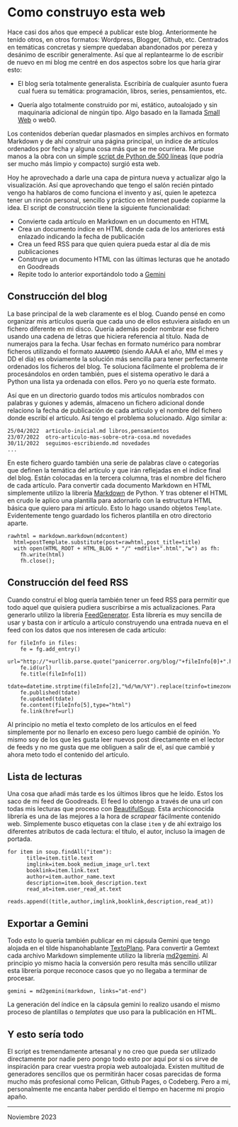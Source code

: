 # Como construyo esta web

Hace casi dos años que empecé a publicar este blog. Anteriormente he tenido
otros, en otros formatos: Wordpress, Blogger, Github, etc. Centrados en
temáticas concretas y siempre quedaban abandonados por pereza y desánimo de
escribir generalmente. Así que al replantearme lo de escribir de nuevo en mi
blog me centré en dos aspectos sobre los que haría girar esto: 

* El blog sería totalmente generalista. Escribiría de cualquier asunto fuera
  cual fuera su temática: programación, libros, series, pensamientos, etc.
  
* Quería algo totalmente construido por mi, estático, autoalojado y sin
  maquinaria adicional de ningún tipo. Algo basado en la llamada [Small
  Web](https://web0.small-web.org/) o web0.
  
Los contenidos deberían quedar plasmados en simples archivos en formato Markdown
y de ahí construir una página principal, un índice de artículos ordenados por
fecha y alguna cosa más que se me ocurriera. Me puse manos a la obra con un
simple [script de Python de 500
líneas](https://github.com/sdemingo/web/blob/main/build) (que podría ser mucho
más limpio y compacto) surgió esta web.

Hoy he aprovechado a darle una capa de pintura nueva y actualizar algo la
visualización. Así que aprovechando que tengo el salón recién pintado vengo ha
hablaros de como funciona el invento y así, quien le apetezca tener un rincón
personal, sencillo y práctico en Internet puede copiarme la idea. El script de
construcción tiene la siguiente funcionalidad:

* Convierte cada artículo en Markdown en un documento en HTML
* Crea un documento índice en HTML donde cada de los anteriores está enlazado
  indicando la fecha de publicación
* Crea un feed RSS para que quien quiera pueda estar al día de mis publicaciones
* Construye un documento HTML con las últimas lecturas que he anotado en
  Goodreads
* Repite todo lo anterior exportándolo todo a
  [Gemini](https://geminiprotocol.net/docs/es/faq.gmi)
  
## Construcción del blog

La base principal de la web claramente es el blog. Cuando pensé en como
organizar mis artículos quería que cada uno de ellos estuviera aislado en un
fichero diferente en mi disco. Quería además poder nombrar ese fichero usando
una cadena de letras que hiciera referencia al título. Nada de numerajos para la
fecha. Usar fechas en formato numérico para nombrar ficheros utilizando el
formato `AAAAMMDD` (siendo AAAA el año, MM el mes y DD el día) es obviamente la
solución más sencilla para tener perfectamente ordenados los ficheros del
blog. Te soluciona fácilmente el problema de ir procesándolos en orden también,
pues el sistema operativo le dará a Python una lista ya ordenada con ellos. Pero
yo no quería este formato. 

Así que en un directorio guardo todos mis artículos nombrados con palabras y
guiones y además, almaceno un fichero adicional donde relaciono la fecha de
publicación de cada artículo y el nombre del fichero donde escribí el
artículo. Así tengo el problema solucionado. Algo similar a:

```
25/04/2022  articulo-inicial.md libros,pensamientos
23/07/2022  otro-articulo-mas-sobre-otra-cosa.md novedades
30/11/2022  seguimos-escribiendo.md novedades
...
```

En este fichero guardo también una serie de palabras clave o categorías que
definen la temática del artículo y que irán reflejadas en el índice final del
blog. Están colocadas en la tercera columna, tras el nombre del fichero de cada
artículo. Para convertir cada documento Markdown en HTML simplemente utilizo la
librería [Markdown](https://pypi.org/project/Markdown/) de Python. Y tras
obtener el HTML en crudo le aplico una plantilla para adornarlo con la
estructura HTML básica que quiero para mi artículo. Esto lo hago usando objetos
`Template`. Evidentemente tengo guardado los ficheros plantilla en otro
directorio aparte.

```
rawhtml = markdown.markdown(mdcontent)
  html=postTemplate.substitute(post=rawhtml,post_title=title)
  with open(HTML_ROOT + HTML_BLOG + "/" +mdfile+".html","w") as fh:
    fh.write(html)
    fh.close();
```


## Construcción del feed RSS

Cuando construí el blog quería también tener un feed RSS para permitir que todo
aquel que quisiera pudiera suscribirse a mis actualizaciones. Para generarlo
utilizo la librería
[FeedGenerator](https://pypi.org/project/feedgenerator/). Esta librería es muy
sencilla de usar y basta con ir artículo a artículo construyendo una entrada
nueva en el feed con los datos que nos interesen de cada artículo:

```
for fileInfo in files:
    fe = fg.add_entry()
    url="http://"+urllib.parse.quote("panicerror.org/blog/"+fileInfo[0]+".html")
    fe.id(url)
    fe.title(fileInfo[1])
    tdate=datetime.strptime(fileInfo[2],"%d/%m/%Y").replace(tzinfo=timezone.utc)
    fe.published(tdate)
    fe.updated(tdate)
    fe.content(fileInfo[5],type="html")
    fe.link(href=url)
```

Al principio no metía el texto completo de los artículos en el feed simplemente
por no llenarlo en exceso pero luego cambié de opinión. Yo mismo soy de los que
les gusta leer nuevos post directamente en el lector de feeds y no me gusta que
me obliguen a salir de el, así que cambié y ahora meto todo el contenido del
artículo.



## Lista de lecturas

Una cosa que añadí más tarde es los últimos libros que he leído. Estos los saco
de mi feed de Goodreads. El feed lo obtengo a través de una url con todas mis
lecturas que proceso con
[BeautifulSoup](https://www.crummy.com/software/BeautifulSoup/bs4/doc/). Esta
archiconocida librería es una de las mejores a la hora de *scrapear* fácilmente
contenido web. Simplemente busco etiquetas con la clase `item` y de ahí extraigo
los diferentes atributos de cada lectura: el título, el autor, incluso la imagen
de portada.

```
for item in soup.findAll("item"):
      title=item.title.text
      imglink=item.book_medium_image_url.text
      booklink=item.link.text
      author=item.author_name.text
      description=item.book_description.text
      read_at=item.user_read_at.text
      reads.append((title,author,imglink,booklink,description,read_at))
```


## Exportar a Gemini

Todo esto lo quería también publicar en mi cápsula Gemini que tengo alojada en
el tilde hispanohablante [TextoPlano](https://texto-plano.xyz/). Para convertir
a Gemtext cada archivo Markdown simplemente utilizo la librería
[md2gemini](https://pypi.org/project/md2gemini/). Al principio yo mismo hacía la
conversión pero resulta más sencillo utilizar esta librería porque reconoce
casos que yo no llegaba a terminar de procesar. 

```
gemini = md2gemini(markdown, links="at-end")
```


La generación del índice en la cápsula gemini lo realizo usando el mismo proceso
de plantillas o *templates* que uso para la publicación en HTML.


## Y esto sería todo

El script es tremendamente artesanal y no creo que pueda ser utilizado
directamente por nadie pero pongo todo esto por aquí por si os sirve de
inspiración para crear vuestra propia web autoalojada. Existen multitud de
generadores sencillos que os permitirán hacer cosas parecidas de forma mucho más
profesional como Pelican, Github Pages, o Codeberg. Pero a mi, personalmente me
encanta haber perdido el tiempo en hacerme mi propio apaño.




---

Noviembre 2023
